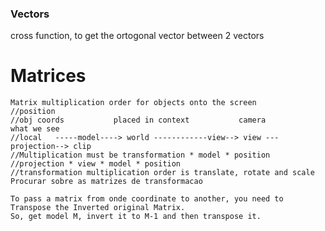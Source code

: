 ### Vectors
cross function, to get the ortogonal vector between 2 vectors

# Matrices
    Matrix multiplication order for objects onto the screen
    //position
    //obj coords           placed in context           camera                what we see
    //local   -----model----> world ------------view--> view ---projection--> clip   
    //Multiplication must be transformation * model * position
    //projection * view * model * position 
    //transformation multiplication order is translate, rotate and scale
    Procurar sobre as matrizes de transformacao

    To pass a matrix from onde coordinate to another, you need to Transpose the Inverted original Matrix.
    So, get model M, invert it to M-1 and then transpose it.
    

